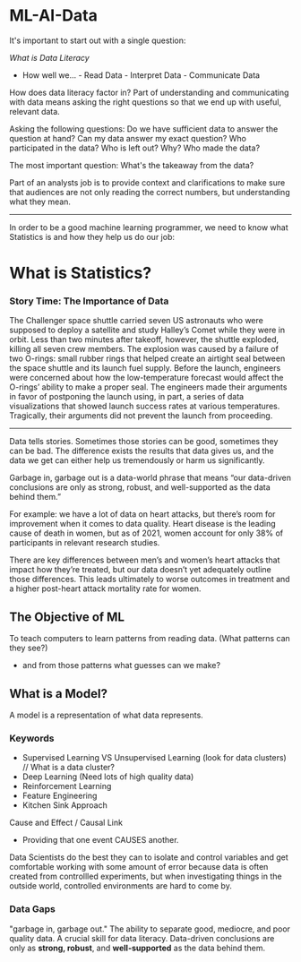 # ML-AI-Data

It's important to start out with a single question:

*What is Data Literacy*
  - How well we...
                - Read Data
                - Interpret Data
                - Communicate Data

How does data literacy factor in? Part of understanding and communicating with data means asking the right questions so that we end up with useful, relevant data.


Asking the following questions:
Do we have sufficient data to answer the question at hand?
Can my data answer my exact question?
Who participated in the data?
Who is left out? Why?
Who made the data?

The most important question: What's the takeaway from the data?

Part of an analysts job is to provide context and clarifications to make sure that audiences are not only reading the correct numbers, but understanding what they mean.

<hr>

In order to be a good machine learning programmer, we need to know what Statistics is and how they help us do our job:
# What is Statistics?

### Story Time: The Importance of Data
The Challenger space shuttle carried seven US astronauts who were supposed to deploy a satellite and study Halley’s Comet while they were in orbit. Less than two minutes after takeoff, however, the shuttle exploded, killing all seven crew members.
The explosion was caused by a failure of two O-rings: small rubber rings that helped create an airtight seal between the space shuttle and its launch fuel supply. Before the launch, engineers were concerned about how the low-temperature forecast would affect the O-rings’ ability to make a proper seal.
The engineers made their arguments in favor of postponing the launch using, in part, a series of data visualizations that showed launch success rates at various temperatures. Tragically, their arguments did not prevent the launch from proceeding.

<hr>

Data tells stories. Sometimes those stories can be good, sometimes they can be bad. The difference exists the results that data gives us, and the data we get can either help us tremendously or harm us significantly. 


Garbage in, garbage out is a data-world phrase that means “our data-driven conclusions are only as strong, robust, and well-supported as the data behind them.”

For example: we have a lot of data on heart attacks, but there’s room for improvement when it comes to data quality. Heart disease is the leading cause of death in women, but as of 2021, women account for only 38% of participants in relevant research studies.

There are key differences between men’s and women’s heart attacks that impact how they’re treated, but our data doesn’t yet adequately outline those differences. This leads ultimately to worse outcomes in treatment and a higher post-heart attack mortality rate for women.

## The Objective of ML
To teach computers to learn patterns from reading data. (What patterns can they see?)
  - and from those patterns what guesses can we make?

## What is a Model?
A model is a representation of what data represents.

### Keywords
- Supervised Learning VS Unsupervised Learning (look for data clusters) // What is a data cluster? 
- Deep Learning (Need lots of high quality data)
- Reinforcement Learning
- Feature Engineering
- Kitchen Sink Approach


Cause and Effect / Causal Link
- Providing that one event CAUSES another.

Data Scientists do the best they can to isolate and control variables and get comfortable working with some amount of error because data is often created from controllled experiments, but when investigating things in the outside world, controlled environments are hard to come by.

### Data Gaps
"garbage in, garbage out." 
The ability to separate good, mediocre, and poor quality data.
A crucial skill for data literacy.
Data-driven conclusions are only as **strong, robust**, and **well-supported** as the data behind them.

